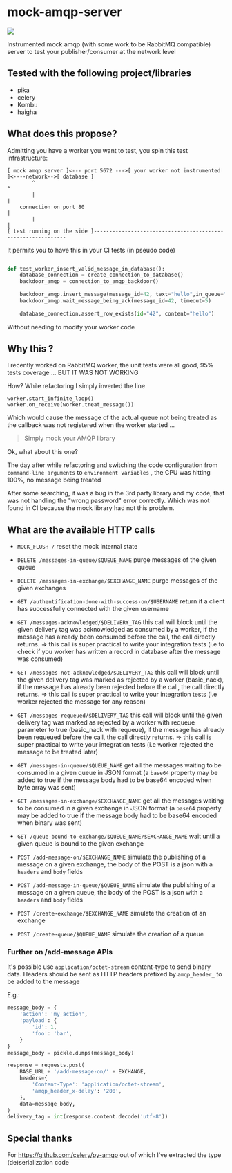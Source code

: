 # mock-amqp-server

![](https://img.shields.io/docker/build/allansimon/mock-amqp-server.svg)

Instrumented mock amqp (with some work to be RabbitMQ compatible) server to test your publisher/consumer at the network level

## Tested with the following project/libraries

  * pika
  * celery
  * Kombu
  * haigha

## What does this propose?
Admitting  you have a worker you want to test, you spin this test infrastructure:

````
[ mock amqp server ]<--- port 5672 --->[ your worker not instrumented ]<----network-->[ database ]
        ^                                                                               ^   
        |                                                                               |
    connection on port 80                                                               |
        |                                                                               |
[ test running on the side ]-------------------------------------------------------------
 ````

It permits you to have this in your CI tests  (in pseudo code)

```python

def test_worker_insert_valid_message_in_database():
    database_connection = create_connection_to_database()
    backdoor_amqp = connection_to_amqp_backdoor()
    
    backdoor_amqp.insert_message(message_id=42, text="hello",in_queue="messages_to_treat")
    backdoor_amqp.wait_message_being_ack(message_id=42, timeout=5)
    
    database_connection.assert_row_exists(id="42", content="hello")
```

Without needing to modify your worker code

## Why this ?

I recently worked on RabbitMQ worker, the unit tests were all good, 95% tests coverage ... BUT IT WAS NOT WORKING

How? While refactoring I simply inverted the line 

```
worker.start_infinite_loop()
worker.on_receive(worker.treat_message())
```

Which would cause the message of the actual queue not being treated as the callback was not registered when the worker started ...

> Simply mock your AMQP library

Ok, what about this one?

The day after while refactoring and switching the code configuration from `command-line arguments` to `environment variables` , the CPU was hitting 100%, no message being treated

After some searching, it was a bug in the 3rd party library and my code, that was not handling the "wrong password" error correctly. Which was not found in CI because the mock library had not this problem.

## What are the available HTTP calls

  * `MOCK_FLUSH /` reset the mock internal state
  * `DELETE /messages-in-queue/$QUEUE_NAME` purge messages of the given queue
  * `DELETE /messages-in-exchange/$EXCHANGE_NAME` purge messages of the given exchanges

  * `GET /authentification-done-with-success-on/$USERNAME` return if a client has successfully connected with the given username
  * `GET /messages-acknowledged/$DELIVERY_TAG` this call will block until the given delivery tag was acknowledged as consumed by a worker, if the message has already been consumed before the call, the call directly returns. => this call is super practical to write your integration tests (i.e to check if you worker has written a record in database after the message was consumed)
  * `GET /messages-not-acknowledged/$DELIVERY_TAG` this call will block until the given delivery tag was marked as rejected by a worker (basic_nack), if the message has already been rejected before the call, the call directly returns. => this call is super practical to write your integration tests (i.e worker rejected the message for any reason)
  * `GET /messages-requeued/$DELIVERY_TAG` this call will block until the given delivery tag was marked as rejected by a worker with requeue parameter to true (basic_nack with requeue), if the message has already been requeued before the call, the call directly returns. => this call is super practical to write your integration tests (i.e worker rejected the message to be treated later)
  * `GET /messages-in-queue/$QUEUE_NAME` get all the messages waiting to be consumed in a given queue in JSON format (a `base64` property may be added to true if the message body had to be base64 encoded when byte array was sent)
  * `GET /messages-in-exchange/$EXCHANGE_NAME` get all the messages waiting to be consumed in a given exchange in JSON format (a `base64` property may be added to true if the message body had to be base64 encoded when binary was sent)
  * `GET /queue-bound-to-exchange/$QUEUE_NAME/$EXCHANGE_NAME` wait until a given queue is bound to the given exchange

  * `POST /add-message-on/$EXCHANGE_NAME` simulate the publishing of a message on a given exchange, the body of the POST is a json with a `headers`  and `body` fields
  * `POST /add-message-in-queue/$QUEUE_NAME` simulate the publishing of a message on a given queue, the body of the POST is a json with a `headers`  and `body` fields
  * `POST /create-exchange/$EXCHANGE_NAME` simulate the creation of an exchange
  * `POST /create-queue/$QUEUE_NAME` simulate the creation of a queue

### Further on /add-message APIs

It's possible use `application/octet-stream` content-type to send binary data. Headers should be sent as HTTP headers prefixed by `amqp_header_` to be added to the message

E.g.:

```python
message_body = {
    'action': 'my_action',
    'payload': {
        'id': 1,
        'foo': 'bar',
    }
}
message_body = pickle.dumps(message_body)

response = requests.post(
    BASE_URL + '/add-message-on/' + EXCHANGE,
    headers={
        'Content-Type': 'application/octet-stream',
        'amqp_header_x-delay': '200',
    },
    data=message_body,
)
delivery_tag = int(response.content.decode('utf-8'))
```

## Special thanks

For https://github.com/celery/py-amqp out of which I've extracted the type (de)serialization code
